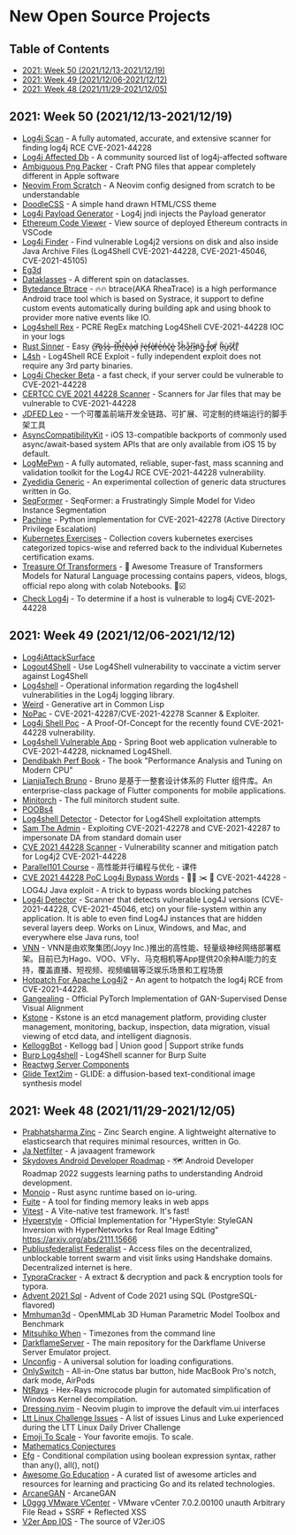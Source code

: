 # New Open Source Projects

## Table of Contents
- [2021: Week 50 (2021/12/13-2021/12/19)](#2021-week-50-20211213-20211219) 
- [2021: Week 49 (2021/12/06-2021/12/12)](#2021-week-49-20211206-20211212) 
- [2021: Week 48 (2021/11/29-2021/12/05)](#2021-week-48-20211129-20211205) 

## 2021: Week 50 (2021/12/13-2021/12/19) 

- [Log4j Scan](https://www.opensourceagenda.com/projects/log4j-scan) - A fully automated, accurate, and extensive scanner for finding log4j RCE CVE-2021-44228  
- [Log4j Affected Db](https://www.opensourceagenda.com/projects/log4j-affected-db) - A community sourced list of log4j-affected software 
- [Ambiguous Png Packer](https://www.opensourceagenda.com/projects/ambiguous-png-packer) - Craft PNG files that appear completely different in Apple software 
- [Neovim From Scratch](https://www.opensourceagenda.com/projects/neovim-from-scratch) - A Neovim config designed from scratch to be understandable 
- [DoodleCSS](https://www.opensourceagenda.com/projects/doodlecss) - A simple hand drawn HTML/CSS theme 
- [Log4j Payload Generator](https://www.opensourceagenda.com/projects/log4j-payload-generator) - Log4j jndi injects the Payload generator 
- [Ethereum Code Viewer](https://www.opensourceagenda.com/projects/ethereum-code-viewer) - View source of deployed Ethereum contracts in VSCode 
- [Log4j Finder](https://www.opensourceagenda.com/projects/log4j-finder) - Find vulnerable Log4j2 versions on disk and also inside Java Archive Files (Log4Shell CVE-2021-44228, CVE-2021-45046, CVE-2021-45105) 
- [Eg3d](https://www.opensourceagenda.com/projects/eg3d)  
- [Dataklasses](https://www.opensourceagenda.com/projects/dataklasses) - A different spin on dataclasses. 
- [Bytedance Btrace](https://www.opensourceagenda.com/projects/bytedance-btrace) - 🔥🔥 btrace(AKA RheaTrace) is a high performance Android trace tool which is based on Systrace, it support to define custom events automatically during building apk and using bhook to provider more native events like IO. 
- [Log4shell Rex](https://www.opensourceagenda.com/projects/log4shell-rex) - PCRE RegEx matching Log4Shell CVE-2021-44228 IOC in your logs 
- [Rust Sinner](https://www.opensourceagenda.com/projects/rust-sinner) - Easy c̵̰͠r̵̛̠ö̴̪s̶̩̒s̵̭̀-t̶̲͝h̶̯̚r̵̺͐e̷̖̽ḁ̴̍d̶̖̔ ȓ̵͙ė̶͎ḟ̴͙e̸̖͛r̶̖͗ë̶̱́ṉ̵̒ĉ̷̥e̷͚̍ s̷̹͌h̷̲̉a̵̭͋r̷̫̊ḭ̵̊n̷̬͂g̵̦̃ f̶̻̊ơ̵̜ṟ̸̈́ R̵̞̋ù̵̺s̷̖̅ţ̸͗!̸̼͋ 
- [L4sh](https://www.opensourceagenda.com/projects/l4sh) - Log4Shell RCE Exploit - fully independent exploit does not require any 3rd party binaries. 
- [Log4j Checker Beta](https://www.opensourceagenda.com/projects/log4j-checker-beta) - a fast check, if your server could be vulnerable to CVE-2021-44228 
- [CERTCC CVE 2021 44228 Scanner](https://www.opensourceagenda.com/projects/certcc-cve-2021-44228-scanner) - Scanners for Jar files that may be vulnerable to CVE-2021-44228 
- [JDFED Leo](https://www.opensourceagenda.com/projects/jdfed-leo) - 一个可覆盖前端开发全链路、可扩展、可定制的终端运行的脚手架工具 
- [AsyncCompatibilityKit](https://www.opensourceagenda.com/projects/asynccompatibilitykit) - iOS 13-compatible backports of commonly used async/await-based system APIs that are only available from iOS 15 by default. 
- [LogMePwn](https://www.opensourceagenda.com/projects/logmepwn) - A fully automated, reliable, super-fast, mass scanning and validation toolkit for the Log4J RCE CVE-2021-44228 vulnerability. 
- [Zyedidia Generic](https://www.opensourceagenda.com/projects/zyedidia-generic) - An experimental collection of generic data structures written in Go. 
- [SeqFormer](https://www.opensourceagenda.com/projects/seqformer) - SeqFormer: a Frustratingly Simple Model for Video Instance Segmentation 
- [Pachine](https://www.opensourceagenda.com/projects/pachine) - Python implementation for CVE-2021-42278 (Active Directory Privilege Escalation) 
- [Kubernetes Exercises](https://www.opensourceagenda.com/projects/kubernetes-exercises) - Collection covers kubernetes exercises categorized topics-wise and referred back to the individual Kubernetes certification exams. 
- [Treasure Of Transformers](https://www.opensourceagenda.com/projects/treasure-of-transformers) - 💁 Awesome Treasure of Transformers Models for Natural Language processing contains papers, videos, blogs, official repo along with colab Notebooks. 🛫☑️ 
- [Check Log4j](https://www.opensourceagenda.com/projects/check-log4j) - To determine if a host is vulnerable to log4j CVE‐2021‐44228 

## 2021: Week 49 (2021/12/06-2021/12/12) 

- [Log4jAttackSurface](https://www.opensourceagenda.com/projects/log4jattacksurface)  
- [Logout4Shell](https://www.opensourceagenda.com/projects/logout4shell) - Use Log4Shell vulnerability to vaccinate a victim server against Log4Shell 
- [Log4shell](https://www.opensourceagenda.com/projects/log4shell) - Operational information regarding the log4shell vulnerabilities in the Log4j logging library. 
- [Weird](https://www.opensourceagenda.com/projects/weird) - Generative art in Common Lisp 
- [NoPac](https://www.opensourceagenda.com/projects/nopac) - CVE-2021-42287/CVE-2021-42278 Scanner & Exploiter. 
- [Log4j Shell Poc](https://www.opensourceagenda.com/projects/log4j-shell-poc) - A Proof-Of-Concept for the recently found CVE-2021-44228 vulnerability.  
- [Log4shell Vulnerable App](https://www.opensourceagenda.com/projects/log4shell-vulnerable-app) - Spring Boot web application vulnerable to CVE-2021-44228, nicknamed Log4Shell. 
- [Dendibakh Perf Book](https://www.opensourceagenda.com/projects/dendibakh-perf-book) - The book "Performance Analysis and Tuning on Modern CPU" 
- [LianjiaTech Bruno](https://www.opensourceagenda.com/projects/lianjiatech-bruno) - Bruno 是基于一整套设计体系的 Flutter 组件库。An enterprise-class package of Flutter components for mobile applications. 
- [Minitorch](https://www.opensourceagenda.com/projects/minitorch) - The full minitorch student suite.  
- [POOBs4](https://www.opensourceagenda.com/projects/poobs4)  
- [Log4shell Detector](https://www.opensourceagenda.com/projects/log4shell-detector) - Detector for Log4Shell exploitation attempts 
- [Sam The Admin](https://www.opensourceagenda.com/projects/sam-the-admin) - Exploiting CVE-2021-42278 and CVE-2021-42287 to impersonate DA from standard domain user  
- [CVE 2021 44228 Scanner](https://www.opensourceagenda.com/projects/cve-2021-44228-scanner) - Vulnerability scanner and mitigation patch for Log4j2 CVE-2021-44228 
- [Parallel101 Course](https://www.opensourceagenda.com/projects/parallel101-course) - 高性能并行编程与优化 - 课件 
- [CVE 2021 44228 PoC Log4j Bypass Words](https://www.opensourceagenda.com/projects/cve-2021-44228-poc-log4j-bypass-words) - 🐱‍💻 ✂️ 🤬 CVE-2021-44228 - LOG4J Java exploit - A trick to bypass words blocking patches 
- [Log4j Detector](https://www.opensourceagenda.com/projects/log4j-detector) - Scanner that detects vulnerable Log4J versions (CVE-2021-44228, CVE-2021-45046, etc) on your file-system within any application. It is able to even find Log4J instances that are hidden several layers deep. Works on Linux, Windows, and Mac, and everywhere else Java runs, too! 
- [VNN](https://www.opensourceagenda.com/projects/vnn) - VNN是由欢聚集团(Joyy Inc.)推出的高性能、轻量级神经网络部署框架。目前已为Hago、VOO、VFly、马克相机等App提供20余种AI能力的支持，覆盖直播、短视频、视频编辑等泛娱乐场景和工程场景 
- [Hotpatch For Apache Log4j2](https://www.opensourceagenda.com/projects/hotpatch-for-apache-log4j2) - An  agent to hotpatch the log4j RCE from CVE-2021-44228. 
- [Gangealing](https://www.opensourceagenda.com/projects/gangealing) - Official PyTorch Implementation of GAN-Supervised Dense Visual Alignment 
- [Kstone](https://www.opensourceagenda.com/projects/kstone) - Kstone is an etcd management platform, providing cluster management, monitoring, backup, inspection, data migration, visual viewing of etcd data, and intelligent diagnosis. 
- [KelloggBot](https://www.opensourceagenda.com/projects/kelloggbot) - Kellogg bad | Union good | Support strike funds 
- [Burp Log4shell](https://www.opensourceagenda.com/projects/burp-log4shell) - Log4Shell scanner for Burp Suite 
- [Reactwg Server Components](https://www.opensourceagenda.com/projects/reactwg-server-components)  
- [Glide Text2im](https://www.opensourceagenda.com/projects/glide-text2im) - GLIDE: a diffusion-based text-conditional image synthesis model 

## 2021: Week 48 (2021/11/29-2021/12/05) 

- [Prabhatsharma Zinc](https://www.opensourceagenda.com/projects/prabhatsharma-zinc) - Zinc Search engine. A lightweight alternative to elasticsearch that requires minimal resources, written in Go. 
- [Ja Netfilter](https://www.opensourceagenda.com/projects/ja-netfilter) - A javaagent framework 
- [Skydoves Android Developer Roadmap](https://www.opensourceagenda.com/projects/skydoves-android-developer-roadmap) - 🗺 Android Developer Roadmap 2022 suggests learning paths to understanding Android development. 
- [Monoio](https://www.opensourceagenda.com/projects/monoio) - Rust async runtime based on io-uring. 
- [Fuite](https://www.opensourceagenda.com/projects/fuite) - A tool for finding memory leaks in web apps 
- [Vitest](https://www.opensourceagenda.com/projects/vitest) - A Vite-native test framework. It's fast! 
- [Hyperstyle](https://www.opensourceagenda.com/projects/hyperstyle) - Official Implementation for "HyperStyle: StyleGAN Inversion with HyperNetworks for Real Image Editing" https://arxiv.org/abs/2111.15666 
- [Publiusfederalist Federalist](https://www.opensourceagenda.com/projects/publiusfederalist-federalist) - Access files on the decentralized, unblockable torrent swarm and visit links using Handshake domains.  Decentralized internet is here. 
- [TyporaCracker](https://www.opensourceagenda.com/projects/typoracracker) - A extract & decryption and pack & encryption tools for typora. 
- [Advent 2021 Sql](https://www.opensourceagenda.com/projects/advent-2021-sql) - Advent of Code 2021 using SQL (PostgreSQL-flavored) 
- [Mmhuman3d](https://www.opensourceagenda.com/projects/mmhuman3d) - OpenMMLab 3D Human Parametric Model Toolbox and Benchmark 
- [Mitsuhiko When](https://www.opensourceagenda.com/projects/mitsuhiko-when) - Timezones from the command line 
- [DarkflameServer](https://www.opensourceagenda.com/projects/darkflameserver) - The main repository for the Darkflame Universe Server Emulator project. 
- [Unconfig](https://www.opensourceagenda.com/projects/unconfig) - A universal solution for loading configurations. 
- [OnlySwitch](https://www.opensourceagenda.com/projects/onlyswitch) - All-in-One status bar button, hide MacBook Pro's notch, dark mode, AirPods  
- [NtRays](https://www.opensourceagenda.com/projects/ntrays) - Hex-Rays microcode plugin for automated simplification of Windows Kernel decompilation. 
- [Dressing.nvim](https://www.opensourceagenda.com/projects/dressingnvim) - Neovim plugin to improve the default vim.ui interfaces 
- [Ltt Linux Challenge Issues](https://www.opensourceagenda.com/projects/ltt-linux-challenge-issues) - A list of issues Linus and Luke experienced during the LTT Linux Daily Driver Challenge 
- [Emoji To Scale](https://www.opensourceagenda.com/projects/emoji-to-scale) - Your favorite emojis. To scale. 
- [Mathematics Conjectures](https://www.opensourceagenda.com/projects/mathematics-conjectures)  
- [Efg](https://www.opensourceagenda.com/projects/efg) - Conditional compilation using boolean expression syntax, rather than any(), all(), not() 
- [Awesome Go Education](https://www.opensourceagenda.com/projects/awesome-go-education) - A curated list of awesome articles and resources for learning and practicing Go and its related technologies. 
- [ArcaneGAN](https://www.opensourceagenda.com/projects/arcanegan) - ArcaneGAN 
- [L0ggg VMware VCenter](https://www.opensourceagenda.com/projects/l0ggg-vmware-vcenter) - VMware vCenter 7.0.2.00100 unauth Arbitrary File Read + SSRF + Reflected XSS 
- [V2er App IOS](https://www.opensourceagenda.com/projects/v2er-app-ios) - The source of V2er.iOS 

